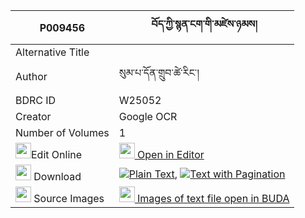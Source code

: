 |P009456|བོད་ཀྱི་སྙན་ངག་གི་མཛེས་ཉམས། 
| --- | --- 
|Alternative Title |
|Author| སུམ་པ་དོན་གྲུབ་ཚེ་རིང་།
|BDRC ID | W25052
|Creator | Google OCR
|Number of Volumes| 1
|<img width="25" src="https://img.icons8.com/color/25/000000/edit-property.png">Edit Online| [<img width="25" src="https://avatars.githubusercontent.com/u/45091458?s=200&v=4"> Open in Editor](http://editor.openpecha.org/P009456)
|<img width="25" src="https://img.icons8.com/fluent/48/000000/download-2.png"/>  Download | [![](https://img.icons8.com/color/20/000000/txt.png)Plain Text](https://github.com/Openpecha/P009456/releases/download/v1/bo_kyi_nyenngak_gi_dze_nyam_plain_P009456.zip), [![](https://img.icons8.com/color/20/000000/txt.png)Text with Pagination](https://github.com/Openpecha/P009456/releases/download/v1/bo_kyi_nyenngak_gi_dze_nyam_pages_P009456.zip)
|<img width="25" src="https://img.icons8.com/plasticine/100/000000/pictures-folder.png"/>  Source Images | [<img width="25" src="https://library.bdrc.io/icons/BUDA-small.svg"> Images of text file open in BUDA](https://library.bdrc.io/show/bdr:W25052)